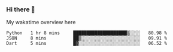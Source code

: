 ### Hi there 👋

<!--
**Jassy930/Jassy930** is a ✨ _special_ ✨ repository because its `README.md` (this file) appears on your GitHub profile.

Here are some ideas to get you started:

- 🔭 I’m currently working on ...
- 🌱 I’m currently learning ...
- 👯 I’m looking to collaborate on ...
- 🤔 I’m looking for help with ...
- 💬 Ask me about ...
- 📫 How to reach me: ...
- 😄 Pronouns: ...
- ⚡ Fun fact: ...
-->

My wakatime overview here
<!--START_SECTION:waka-->
```text
Python   1 hr 8 mins     ████████████████████▒░░░░   80.98 % 
JSON     8 mins          ██▒░░░░░░░░░░░░░░░░░░░░░░   09.91 % 
Dart     5 mins          █▓░░░░░░░░░░░░░░░░░░░░░░░   06.52 % 
```
<!--END_SECTION:waka-->
